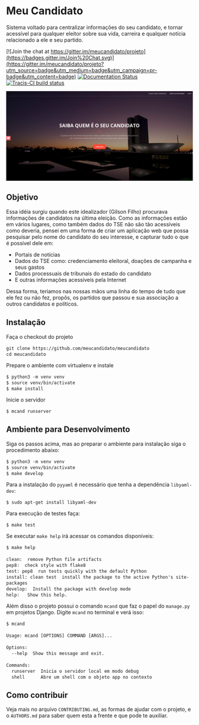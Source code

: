 # Meu Candidato

Sistema voltado para centralizar informações do seu candidato, e tornar acessível para qualquer eleitor sobre sua vida, carreira e qualquer notícia relacionado a ele e seu partido.

[![Join the chat at https://gitter.im/meucandidato/projeto](https://badges.gitter.im/Join%20Chat.svg)](https://gitter.im/meucandidato/projeto?utm_source=badge&utm_medium=badge&utm_campaign=pr-badge&utm_content=badge)
[![Documentation Status](https://readthedocs.org/projects/meucandidato/badge/?version=latest)](http://meucandidato.readthedocs.io/en/latest/?badge=latest)
[![Tracis-CI build status](https://travis-ci.org/gilsondev/meucandidato.svg?branch=master)](https://travis-ci.org/gilsondev/meucandidato)

![Página inicial](screenshots/homepage.png)

## Objetivo

Essa idéia surgiu quando este idealizador (Gilson Filho) procurava informações de candidatos na última eleição. Como as informações estão em vários
lugares, como também dados do TSE não são tão acessíveis como deveria, pensei em uma forma de criar um aplicação web que possa pesquisar
pelo nome do candidato do seu interesse, e capturar tudo o que é possível dele em:

- Portais de notícias
- Dados do TSE como: credenciamento eleitoral, doações de campanha e seus gastos
- Dados processuais de tribunais do estado do candidato
- E outras informações acessíveis pela Internet

Dessa forma, teriamos nas nossas mãos uma linha do tempo de tudo que ele fez ou não fez, propôs, os partidos que passou e sua associação
a outros candidatos e políticos.

## Instalação

Faça o checkout do projeto

```shell
git clone https://github.com/meucandidato/meucandidato
cd meucandidato
```

Prepare o ambiente com virtualenv e instale

```shell
$ python3 -m venv venv
$ source venv/bin/activate
$ make install
```

Inicie o servidor

```shell
$ mcand runserver
```

## Ambiente para Desenvolvimento

Siga os passos acima, mas ao preparar o ambiente para instalação siga o procedimento abaixo:

```shell
$ python3 -m venv venv
$ source venv/bin/activate
$ make develop
```

Para a instalação do `pyyaml` é necessário que tenha a dependência `libyaml-dev`:
```shell
$ sudo apt-get install libyaml-dev
```

Para execução de testes faça:

```shell
$ make test
```

Se executar `make help` irá acessar os comandos disponíveis:

```shell
$ make help

clean:  remove Python file artifacts
pep8:  check style with flake8
test: pep8  run tests quickly with the default Python
install: clean test  install the package to the active Python's site-packages
develop:  Install the package with develop mode
help:   Show this help.
```

Além disso o projeto possui o comando `mcand` que faz o papel do `manage.py` em projetos Django. Digite `mcand` no terminal e verá isso:

```shell
$ mcand

Usage: mcand [OPTIONS] COMMAND [ARGS]...

Options:
  --help  Show this message and exit.

Commands:
  runserver  Inicia o servidor local em modo debug
  shell      Abre um shell com o objeto app no contexto
```

## Como contribuir

Veja mais no arquivo `CONTRIBUTING.md`, as formas de ajudar com o projeto, e o `AUTHORS.md` para saber quem esta a frente e que pode te auxiliar.
